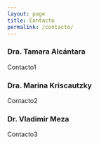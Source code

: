 ```yaml
---
layout: page
title: Contacto
permalink: /contacto/
---
```


### Dra. Tamara Alcántara
Contacto1

### Dra. Marina Kriscautzky 

Contacto2

### Dr. Vladimir Meza

Contacto3

